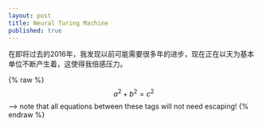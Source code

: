 ```yaml
---
layout: post
title: Neural Turing Machine
published: true
---
```


在即将过去的2016年，我发现以前可能需要很多年的进步，现在正在以天为基本单位不断产生着，这使得我倍感压力。

 {% raw %}
  $$a^2 + b^2 = c^2$$ --> note that all equations between these tags will not need escaping! 
 {% endraw %}
